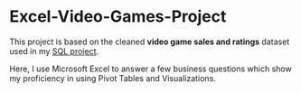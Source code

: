 # Excel-Video-Games-Project

This project is based on the cleaned **video game sales and ratings** dataset used in my [SQL project](https://github.com/rml-lee/MYSQL-Tableau-Video-Games-Project). 

Here, I use Microsoft Excel to answer a few business questions which show my proficiency in using Pivot Tables and Visualizations.
